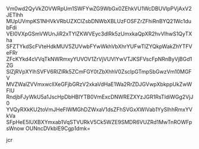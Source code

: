 Vm0wd2QyVkZOVWRpUm1SWFYwZG9WbGx0ZEhkVU1WcDBUVlpPVjAxV2JETlhh
MUpUVmpKS1NHVkVRbUZXClZsbDNWbXBLUzFOSFZrZFhiRnBYQ21Wc1dubFdi
VEI0VXpGSmVWUnJiR2xTYlZKWVEyc3dlRk5zUmxkaQpXR2hvVlhwS1QyTXha
SFZTYkdScFVteHdkMUV5ZUVwbFYwWkhVbXhrYUFwTlZYQkpWakZhYTFVeFRr
ZFcKYkd4cVVqTkNWRmxyYUVOV1ZrVjVUVlYwVTJKSFVscFpNRnByVjBGd1ZG
SlZjRVpXYlhSVFV6RlZlRk5ZCmFGY0tZbXhhV0ZsclpGTmpSbGwzVm10MGFV
MVZWalZVVmxwcllXeGFjbGRzV2xkaVdHaE1Wa2RrZDJGVwpXbkppUkZwWFlU
RndjbFJyWkU5a1JscHpDbHBIYTB0VmExcDNWREZXYzJGR1RsTldiWGg2VjJ0
YVQyRXkKU2toVmJHeFlWMGhDZWxaV1dsZFhSVGxXWlVab1YySlhhRmxYVkVa
SFpHeE5lUXBXYmxab1VqSTVURkV5Ck5WZE9SMDR6VUZRd1MwTnROWFpsWnow
OUNncDVkblE9Cgp1dmk=

jcr